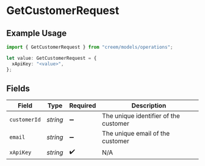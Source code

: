 # GetCustomerRequest

## Example Usage

```typescript
import { GetCustomerRequest } from "creem/models/operations";

let value: GetCustomerRequest = {
  xApiKey: "<value>",
};
```

## Fields

| Field                                 | Type                                  | Required                              | Description                           |
| ------------------------------------- | ------------------------------------- | ------------------------------------- | ------------------------------------- |
| `customerId`                          | *string*                              | :heavy_minus_sign:                    | The unique identifier of the customer |
| `email`                               | *string*                              | :heavy_minus_sign:                    | The unique email of the customer      |
| `xApiKey`                             | *string*                              | :heavy_check_mark:                    | N/A                                   |